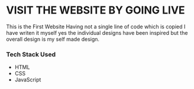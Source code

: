 # VISIT THE WEBSITE BY GOING LIVE 
This is the First Website Having not a single line of code which is copied I have writen it myself yes the individual designs have been inspired but the overall design is my self made design. 

### Tech Stack Used
- HTML
- CSS
- JavaScript

